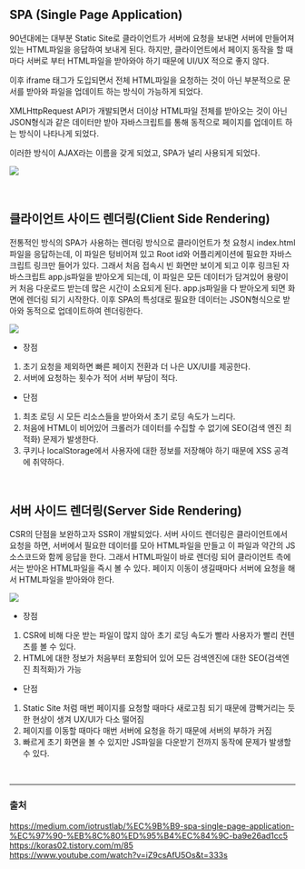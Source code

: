 ## SPA (Single Page Application)

90년대에는 대부분 Static Site로 클라이언트가 서버에 요청을 보내면 서버에 만들어져 있는 HTML파일을 응답하여 보내게 된다. 하지만, 클라이언트에서 페이지 동작을 할 때 마다 서버로 부터 HTML파일을 받아와야 하기 때문에 UI/UX 적으로 좋지 않다.

이후 iframe 태그가 도입되면서 전체 HTML파일을 요청하는 것이 아닌 부분적으로 문서를 받아와 파일을 업데이트 하는 방식이 가능하게 되었다.

XMLHttpRequest API가 개발되면서 더이상 HTML파일 전체를 받아오는 것이 아닌 JSON형식과 같은 데이터만 받아 자바스크립트를 통해 동적으로 페이지를 업데이트 하는 방식이 나타나게 되었다.

이러한 방식이 AJAX라는 이름을 갖게 되었고, SPA가 널리 사용되게 되었다.

![](https://miro.medium.com/max/550/0*pTpSpu-YP5QiPq7R.png)

<br>

## 클라이언트 사이드 렌더링(Client Side Rendering)

전통적인 방식의 SPA가 사용하는 렌더링 방식으로 클라이언트가 첫 요청시 index.html파일을 응답하는데, 이 파일은 텅비어져 있고 Root id와 어플리케이션에 필요한 자바스크립트 링크만 들어가 있다. 그래서 처음 접속시 빈 화면만 보이게 되고 이후 링크된 자바스크립트 app.js파일을 받아오게 되는데, 이 파일은 모든 데이터가 담겨있어 용량이 커 처음 다운로드 받는데 많은 시간이 소요되게 된다. app.js파일을 다 받아오게 되면 화면에 렌더링 되기 시작한다. 이후 SPA의 특성대로 필요한 데이터는 JSON형식으로 받아와 동적으로 업데이트하여 렌더링한다.

![](https://img1.daumcdn.net/thumb/R1280x0/?scode=mtistory2&fname=https%3A%2F%2Fk.kakaocdn.net%2Fdn%2Fra7J3%2FbtrhgjWvkT5%2FNDgW2v7Zkpj4pJvjuDhQdk%2Fimg.png)

- 장점

1. 초기 요청을 제외하면 빠른 페이지 전환과 더 나은 UX/UI를 제공한다.
2. 서버에 요청하는 횟수가 적어 서버 부담이 적다.

- 단점

1. 최초 로딩 시 모든 리소스들을 받아와서 초기 로딩 속도가 느리다.
2. 처음에 HTML이 비어있어 크롤러가 데이터를 수집할 수 없기에 SEO(검색 엔진 최적화) 문제가 발생한다.
3. 쿠키나 localStorage에서 사용자에 대한 정보를 저장해야 하기 때문에 XSS 공격에 취약하다.

<br>

## 서버 사이드 렌더링(Server Side Rendering)

CSR의 단점을 보완하고자 SSR이 개발되었다. 서버 사이드 렌더링은 클라이언트에서 요청을 하면, 서버에서 필요한 데이터를 모아 HTML파일을 만들고 이 파일과 약간의 JS소스코드와 함께 응답을 한다. 그래서 HTML파일이 바로 렌더링 되어 클라이언트 측에서는 받아온 HTML파일을 즉시 볼 수 있다. 페이지 이동이 생길때마다 서버에 요청을 해서 HTML파일을 받아와야 한다.

![](https://img1.daumcdn.net/thumb/R1280x0/?scode=mtistory2&fname=https%3A%2F%2Fk.kakaocdn.net%2Fdn%2FmlVRS%2Fbtrhc7pGX3W%2F2pqahv1NC02FkF1dWcvve0%2Fimg.png)

- 장점

1. CSR에 비해 다운 받는 파일이 많지 않아 초기 로딩 속도가 빨라 사용자가 빨리 컨텐츠를 볼 수 있다.
2. HTML에 대한 정보가 처음부터 포함되어 있어 모든 검색엔진에 대한 SEO(검색엔진 최적화)가 가능

- 단점

1. Static Site 처럼 매번 페이지를 요청할 때마다 새로고침 되기 때문에 깜빡거리는 듯한 현상이 생겨 UX/UI가 다소 떨어짐
2. 페이지를 이동할 때마다 매번 서버에 요청을 하기 때문에 서버의 부하가 커짐
3. 빠르게 초기 화면을 볼 수 있지만 JS파일을 다운받기 전까지 동작에 문제가 발생할 수 있다.

<br>
<hr>

### 출처

https://medium.com/iotrustlab/%EC%9B%B9-spa-single-page-application-%EC%97%90-%EB%8C%80%ED%95%B4%EC%84%9C-ba9e26ad1cc5  
https://koras02.tistory.com/m/85  
https://www.youtube.com/watch?v=iZ9csAfU5Os&t=333s
